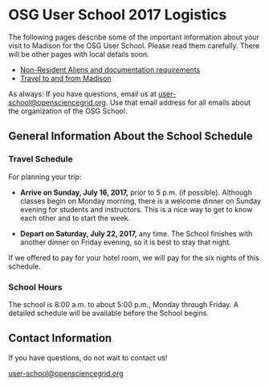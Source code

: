 OSG User School 2017 Logistics
==============================

The following pages describe some of the important information about your visit to Madison for the OSG User School. Please read them carefully. There will be other pages with local details soon.

-   [Non-Resident Aliens and documentation requirements](/user-school/2017/logistics/personal-info.md)
-   [Travel to and from Madison](/user-school/2017/logistics/travel.md)

As always: If you have questions, email us at <user-school@opensciencegrid.org>. Use that email address for all emails about the organization of the OSG School.

General Information About the School Schedule
---------------------------------------------

### Travel Schedule

For planning your trip:

-   **Arrive on Sunday, July 16, 2017,** prior to 5 p.m. (if possible). Although classes begin on Monday morning, there is a welcome dinner on Sunday evening for students and instructors. This is a nice way to get to know each other and to start the week.

<!-- -->

-   **Depart on Saturday, July 22, 2017,** any time. The School finishes with another dinner on Friday evening, so it is best to stay that night.

If we offered to pay for your hotel room, we will pay for the six nights of this schedule.

### School Hours

The school is 8:00 a.m. to about 5:00 p.m., Monday through Friday. A detailed schedule will be available before the School begins.

Contact Information
-------------------

If you have questions, do not wait to contact us!

<user-school@opensciencegrid.org>

